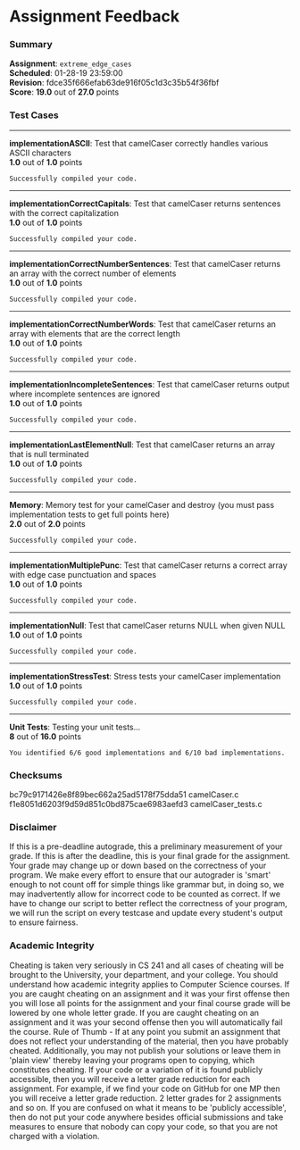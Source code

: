 # Assignment Feedback

### Summary

**Assignment**: `extreme_edge_cases`  
**Scheduled**: 01-28-19 23:59:00  
**Revision**: fdce35f666efab63de916f05c1d3c35b54f36fbf  
**Score**: **19.0** out of **27.0** points

### Test Cases
---

**implementationASCII**: Test that camelCaser correctly handles various ASCII characters  
**1.0** out of **1.0** points
```
Successfully compiled your code.
```
---

**implementationCorrectCapitals**: Test that camelCaser returns sentences with the correct capitalization  
**1.0** out of **1.0** points
```
Successfully compiled your code.
```
---

**implementationCorrectNumberSentences**: Test that camelCaser returns an array with the correct number of elements  
**1.0** out of **1.0** points
```
Successfully compiled your code.
```
---

**implementationCorrectNumberWords**: Test that camelCaser returns an array with elements that are the correct length  
**1.0** out of **1.0** points
```
Successfully compiled your code.
```
---

**implementationIncompleteSentences**: Test that camelCaser returns output where incomplete sentences are ignored  
**1.0** out of **1.0** points
```
Successfully compiled your code.
```
---

**implementationLastElementNull**: Test that camelCaser returns an array that is null terminated  
**1.0** out of **1.0** points
```
Successfully compiled your code.
```
---

**Memory**: Memory test for your camelCaser and destroy (you must pass implementation tests to get full points here)  
**2.0** out of **2.0** points
```
Successfully compiled your code.
```
---

**implementationMultiplePunc**: Test that camelCaser returns a correct array with edge case punctuation and spaces  
**1.0** out of **1.0** points
```
Successfully compiled your code.
```
---

**implementationNull**: Test that camelCaser returns NULL when given NULL  
**1.0** out of **1.0** points
```
Successfully compiled your code.
```
---

**implementationStressTest**: Stress tests your camelCaser implementation  
**1.0** out of **1.0** points
```
Successfully compiled your code.
```
---

**Unit Tests**: Testing your unit tests...  
**8** out of **16.0** points
```
You identified 6/6 good implementations and 6/10 bad implementations.
```
### Checksums

bc79c9171426e8f89bec662a25ad5178f75dda51 camelCaser.c  
f1e8051d6203f9d59d851c0bd875cae6983aefd3 camelCaser_tests.c


### Disclaimer
If this is a pre-deadline autograde, this a preliminary measurement of your grade.
If this is after the deadline, this is your final grade for the assignment.
Your grade may change up or down based on the correctness of your program.
We make every effort to ensure that our autograder is 'smart' enough to not count off
for simple things like grammar but, in doing so, we may inadvertently allow for
incorrect code to be counted as correct.
If we have to change our script to better reflect the correctness of your program,
we will run the script on every testcase and update every student's output to ensure fairness.



### Academic Integrity
Cheating is taken very seriously in CS 241 and all cases of cheating will be brought to the University, your department, and your college.
You should understand how academic integrity applies to Computer Science courses.
If you are caught cheating on an assignment and it was your first offense then you will lose all points for the assignment and your final course
grade will be lowered by one whole letter grade. If you are caught cheating on an assignment and it was your second offense then you will automatically fail the course.
Rule of Thumb - If at any point you submit an assignment that does not reflect your understanding of the material, then you have probably cheated.
Additionally, you may not publish your solutions or leave them in 'plain view' thereby leaving your programs open to copying, which constitutes cheating.
If your code or a variation of it is found publicly accessible, then you will receive a letter grade reduction for each assignment.
For example, if we find your code on GitHub for one MP then you will receive a letter grade reduction. 2 letter grades for 2 assignments and so on.
If you are confused on what it means to be 'publicly accessible', then do not put your code anywhere besides official submissions and take measures
to ensure that nobody can copy your code, so that you are not charged with a violation.


